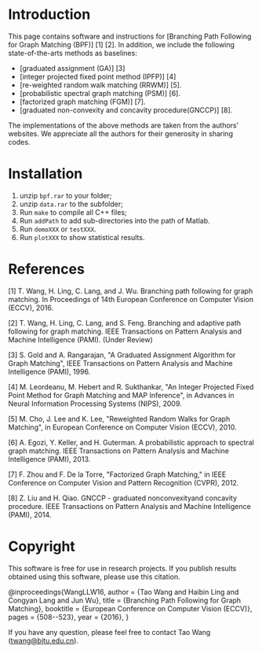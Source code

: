 Introduction
============

This page contains software and instructions for [Branching Path Following for Graph Matching (BPF)] [1] [2].  In addition, we include the following
state-of-the-arts methods as baselines:

- [graduated assignment (GA)] [3]
- [integer projected fixed point method (IPFP)] [4] 
- [re-weighted random walk matching (RRWM)] [5].
- [probabilistic spectral graph matching (PSM)] [6].
- [factorized graph matching (FGM)] [7].
- [graduated non-convexity and concavity procedure(GNCCP)] [8].

The implementations of the above methods are taken from the authors'
websites. We appreciate all the authors for their generosity in sharing codes.


Installation
============

1. unzip `bpf.rar` to your folder;
2. unzip `data.rar` to the subfolder;
3. Run `make` to compile all C++ files;
4. Run `addPath` to add sub-directories into the path of Matlab.
5. Run `demoXXX` or `testXXX`.
6. Run `plotXXX` to show statistical results.


References
==========

[1] T. Wang, H. Ling, C. Lang, and J. Wu. Branching path following for graph matching. In Proceedings of 14th European Conference on Computer Vision (ECCV), 2016. 

[2] T. Wang, H. Ling, C. Lang, and S. Feng. Branching and adaptive path following for graph matching. IEEE Transactions on Pattern Analysis and Machine Intelligence (PAMI). (Under Review) 

[3] S. Gold and A. Rangarajan, "A Graduated Assignment Algorithm for Graph Matching", IEEE Transactions on Pattern Analysis and Machine Intelligence (PAMI), 1996.

[4] M. Leordeanu, M. Hebert and R. Sukthankar, "An Integer Projected Fixed Point Method for Graph Matching and MAP Inference", in Advances in Neural Information Processing Systems (NIPS), 2009.

[5] M. Cho, J. Lee and K. Lee, "Reweighted Random Walks for Graph Matching", in European Conference on Computer Vision (ECCV), 2010.

[6] A. Egozi, Y. Keller, and H. Guterman. A probabilistic approach to spectral graph matching. IEEE Transactions on Pattern Analysis and Machine Intelligence (PAMI), 2013.

[7] F. Zhou and F. De la Torre, "Factorized Graph Matching," in IEEE Conference on Computer Vision and Pattern Recognition (CVPR), 2012.

[8] Z. Liu and H. Qiao. GNCCP - graduated nonconvexityand concavity procedure.  IEEE Transactions on Pattern Analysis and Machine Intelligence (PAMI), 2014.


Copyright
=========

This software is free for use in research projects. If you publish results obtained using this software, please use this citation.

@inproceedings{WangLLW16,
  author    = {Tao Wang and   Haibin Ling and  Congyan Lang and  Jun Wu},
  title     = {Branching Path Following for Graph Matching},
  booktitle = {European Conference on Computer Vision  (ECCV)},
  pages     = {508--523},
  year      = {2016},
}

If you have any question, please feel free to contact Tao Wang (twang@bjtu.edu.cn).
